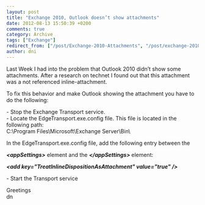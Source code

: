 ```yaml
---
layout: post
title: "Exchange 2010, Outlook doesn’t show attachments"
date: 2012-08-13 15:50:39 +0200
comments: true
category: Archive
tags: ["Exchange"]
redirect_from: ["/post/Exchange-2010-Attachments", "/post/exchange-2010-attachments"]
author: dni
---
```

<!-- more -->
<p>Last Week I had into the problem that Outlook 2010 didn’t show some attachments. After a research on technet I found out that this attachment was a not referenced inline-attachment.</p>  <p>To fix this behavior and make Outlook showing the attachment you have to do the following:</p>  <p>- Stop the Exchange Transport service.    <br />- Locate the EdgeTransport.exe.config file. This file is located in the following path:     <br />C:\Program Files\Microsoft\Exchange Server\Bin\ </p>  <p>In the EdgeTransport.exe.config file, add the following entry between the </p>  <p><strong><em>&lt;appSettings&gt;</em></strong> element and the <strong><em>&lt;/appSettings&gt; </em></strong>element: </p>  <p><strong><em>&lt;add key=&quot;TreatInlineDispositionAsAttachment&quot; value=&quot;true&quot; /&gt;</em></strong> </p>  <p>- Start the Transport service</p>  <p>Greetings    <br />dn</p>


